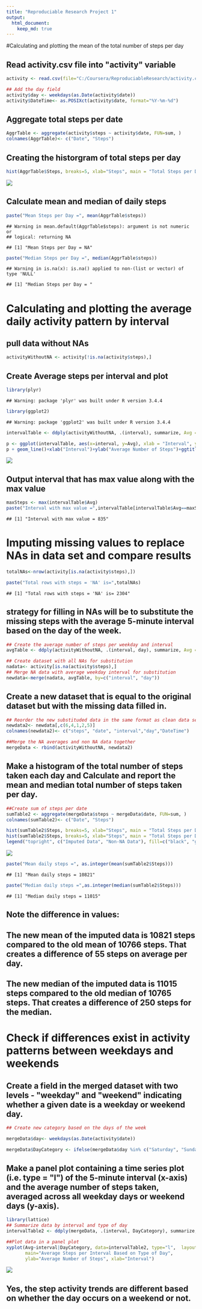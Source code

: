 ```yaml
---
title: "Reproduciable Research Project 1"
output: 
  html_document:
    keep_md: true
---
```




#Calculating and plotting the mean of the total number of steps per day

## Read activity.csv file into "activity" variable


```r
activity <- read.csv(file="C:/Coursera/ReproduciableResearch/activity.csv",sep = ",")

## Add the day field
activity$day <- weekdays(as.Date(activity$date))
activity$DateTime<- as.POSIXct(activity$date, format="%Y-%m-%d")
```

## Aggregate total steps per date

```r
AggrTable <- aggregate(activity$steps ~ activity$date, FUN=sum, )
colnames(AggrTable)<- c("Date", "Steps")
```

## Creating the historgram of total steps per day

```r
hist(AggrTable$Steps, breaks=5, xlab="Steps", main = "Total Steps per Day")
```

![](/figure/unnamed-chunk-3-1.png)<!-- -->

## Calculate mean and median of daily steps

```r
paste("Mean Steps per Day =", mean(AggrTable$steps))
```

```
## Warning in mean.default(AggrTable$steps): argument is not numeric or
## logical: returning NA
```

```
## [1] "Mean Steps per Day = NA"
```

```r
paste("Median Steps per Day =", median(AggrTable$steps))
```

```
## Warning in is.na(x): is.na() applied to non-(list or vector) of type 'NULL'
```

```
## [1] "Median Steps per Day = "
```

# Calculating and plotting the average daily activity pattern by interval

## pull data without NAs

```r
activityWithoutNA <- activity[!is.na(activity$steps),]
```

## Create Average steps per interval and plot


```r
library(plyr)
```

```
## Warning: package 'plyr' was built under R version 3.4.4
```

```r
library(ggplot2)
```

```
## Warning: package 'ggplot2' was built under R version 3.4.4
```

```r
intervalTable <- ddply(activityWithoutNA, .(interval), summarize, Avg = mean(steps))

p <- ggplot(intervalTable, aes(x=interval, y=Avg), xlab = "Interval", ylab="Average Number of Steps")
p + geom_line()+xlab("Interval")+ylab("Average Number of Steps")+ggtitle("Average Number of Steps per Interval")
```

![](/figure/unnamed-chunk-6-1.png)<!-- -->

## Output interval that has max value along with the max value

```r
maxSteps <- max(intervalTable$Avg)
paste("Interval with max value =",intervalTable[intervalTable$Avg==maxSteps,1])
```

```
## [1] "Interval with max value = 835"
```

# Imputing missing values to replace NAs in data set and compare results


```r
totalNAs<-nrow(activity[is.na(activity$steps),])

paste("Total rows with steps = 'NA' is=",totalNAs)
```

```
## [1] "Total rows with steps = 'NA' is= 2304"
```

##  strategy for filling in NAs will be to substitute the missing steps with the average 5-minute interval based on the day of the week.


```r
## Create the average number of steps per weekday and interval
avgTable <- ddply(activityWithoutNA, .(interval, day), summarize, Avg = mean(steps))

## Create dataset with all NAs for substitution
nadata<- activity[is.na(activity$steps),]
## Merge NA data with average weekday interval for substitution
newdata<-merge(nadata, avgTable, by=c("interval", "day"))
```

## Create a new dataset that is equal to the original dataset but with the missing data filled in.

```r
## Reorder the new substituded data in the same format as clean data set
newdata2<- newdata[,c(6,4,1,2,5)]
colnames(newdata2)<- c("steps", "date", "interval","day","DateTime")

##Merge the NA averages and non NA data together
mergeData <- rbind(activityWithoutNA, newdata2)
```

## Make a histogram of the total number of steps taken each day and Calculate and report the mean and median total number of steps taken per day.


```r
##Create sum of steps per date 
sumTable2 <- aggregate(mergeData$steps ~ mergeData$date, FUN=sum, )
colnames(sumTable2)<- c("Date", "Steps")

hist(sumTable2$Steps, breaks=5, xlab="Steps", main = "Total Steps per Day with NAs Fixed", col="Black")
hist(sumTable2$Steps, breaks=5, xlab="Steps", main = "Total Steps per Day with NAs Fixed", col="Grey", add=T)
legend("topright", c("Imputed Data", "Non-NA Data"), fill=c("black", "grey") )
```

![](/figure/unnamed-chunk-11-1.png)<!-- -->

```r
paste("Mean daily steps =", as.integer(mean(sumTable2$Steps)))
```

```
## [1] "Mean daily steps = 10821"
```

```r
paste("Median daily steps =",as.integer(median(sumTable2$Steps)))
```

```
## [1] "Median daily steps = 11015"
```

## Note the difference in values:
## The new mean of the imputed data is 10821 steps compared to the old mean of 10766 steps. That creates a difference of 55 steps on average per day.

## The new median of the imputed data is 11015 steps compared to the old median of 10765 steps. That creates a difference of 250 steps for the median.

# Check if differences exist in activity patterns between weekdays and weekends

## Create a field in the merged dataset with two levels - "weekday" and "weekend" indicating whether a given date is a weekday or weekend day.

```r
## Create new category based on the days of the week

mergeData$day<- weekdays(as.Date(activity$date))

mergeData$DayCategory <- ifelse(mergeData$day %in% c("Saturday", "Sunday"), "Weekend", "Weekday")
```

## Make a panel plot containing a time series plot (i.e. type = "l") of the 5-minute interval (x-axis) and the average number of steps taken, averaged across all weekday days or weekend days (y-axis).


```r
library(lattice) 
## Summarize data by interval and type of day
intervalTable2 <- ddply(mergeData, .(interval, DayCategory), summarize, Avg = mean(steps))

##Plot data in a panel plot
xyplot(Avg~interval|DayCategory, data=intervalTable2, type="l",  layout = c(1,2),
       main="Average Steps per Interval Based on Type of Day", 
       ylab="Average Number of Steps", xlab="Interval")
```

![](/figure/unnamed-chunk-13-1.png)<!-- -->

## Yes, the step activity trends are different based on whether the day occurs on a weekend or not.
